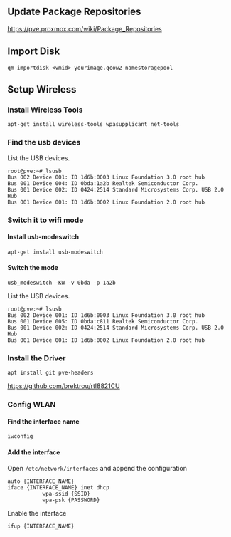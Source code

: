 ## Update Package Repositories

https://pve.proxmox.com/wiki/Package_Repositories

## Import Disk

```
qm importdisk <vmid> yourimage.qcow2 namestoragepool
```

## Setup Wireless

### Install Wireless Tools

```
apt-get install wireless-tools wpasupplicant net-tools
```


### Find the usb devices

List the USB devices.

```
root@pve:~# lsusb
Bus 002 Device 001: ID 1d6b:0003 Linux Foundation 3.0 root hub
Bus 001 Device 004: ID 0bda:1a2b Realtek Semiconductor Corp.
Bus 001 Device 002: ID 0424:2514 Standard Microsystems Corp. USB 2.0 Hub
Bus 001 Device 001: ID 1d6b:0002 Linux Foundation 2.0 root hub
```

### Switch it to wifi mode


#### Install usb-modeswitch
```
apt-get install usb-modeswitch
```

#### Switch the mode

```
usb_modeswitch -KW -v 0bda -p 1a2b
```

List the USB devices.

```
root@pve:~# lsusb
Bus 002 Device 001: ID 1d6b:0003 Linux Foundation 3.0 root hub
Bus 001 Device 005: ID 0bda:c811 Realtek Semiconductor Corp.
Bus 001 Device 002: ID 0424:2514 Standard Microsystems Corp. USB 2.0 Hub
Bus 001 Device 001: ID 1d6b:0002 Linux Foundation 2.0 root hub
```

### Install the Driver

```
apt install git pve-headers
```

https://github.com/brektrou/rtl8821CU

### Config WLAN

#### Find the interface name

```
iwconfig
```

#### Add the interface

Open `/etc/network/interfaces` and append the configuration

```
auto {INTERFACE_NAME}
iface {INTERFACE_NAME} inet dhcp
           wpa-ssid {SSID}
           wpa-psk {PASSWORD}
```

Enable the interface

```
ifup {INTERFACE_NAME}
```


